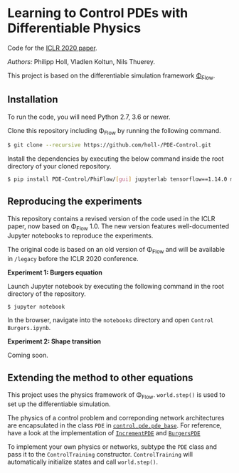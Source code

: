 # Learning to Control PDEs with Differentiable Physics

Code for the [ICLR 2020 paper](https://ge.in.tum.de/publications/2020-iclr-holl/).

*Authors:* Philipp Holl, Vladlen Koltun, Nils Thuerey.

This project is based on the differentiable simulation framework [Φ<sub>Flow</sub>](https://github.com/tum-pbs/PhiFlow).

## Installation

To run the code, you will need Python 2.7, 3.6 or newer.

Clone this repository including Φ<sub>Flow</sub> by running the following command.

```bash
$ git clone --recursive https://github.com/holl-/PDE-Control.git
```

Install the dependencies by executing the below command inside the root directory of your cloned repository.

```bash
$ pip install PDE-Control/PhiFlow/[gui] jupyterlab tensorflow==1.14.0 matplotlib
```


## Reproducing the experiments

This repository contains a revised version of the code used in the ICLR paper, now based on Φ<sub>Flow</sub> 1.0.
The new version features well-documented Jupyter notebooks to reproduce the experiments.

The original code is based on an old version of Φ<sub>Flow</sub> and will be available in `/legacy` before the ICLR 2020 conference.

**Experiment 1: Burgers equation**

Launch Jupyter notebook by executing the following command in the root directory of the repository.
```bash
$ jupyter notebook
```

In the browser, navigate into the `notebooks` directory and open `Control Burgers.ipynb`.

**Experiment 2: Shape transition**

Coming soon.


## Extending the method to other equations

This project uses the physics framework of Φ<sub>Flow</sub>. `world.step()` is used to set up the differentiable simulation.

The physics of a control problem and correponding network architectures are encapsulated in the class `PDE` in [`control.pde.pde_base`](src/control/pde/pde_base.py).
For reference, have a look at the implementation of [`IncrementPDE`](src/control/pde/value.py) and [`BurgersPDE`](src/control/pde/burgers.py)

To implement your own physics or networks, subtype the `PDE` class and pass it to the `ControlTraining` constructor. `ControlTraining` will automatically initialize states and call `world.step()`.